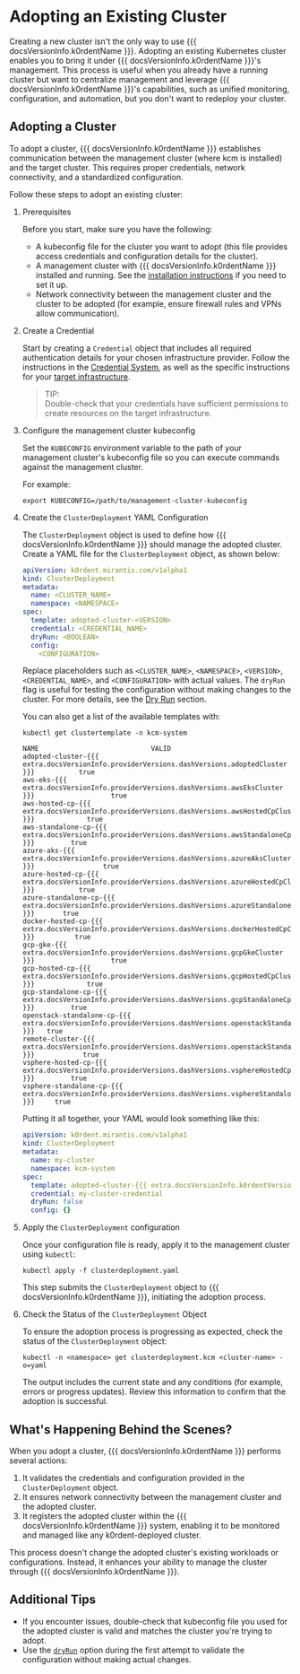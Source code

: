 # Adopting an Existing Cluster

Creating a new cluster isn't the only way to use {{{ docsVersionInfo.k0rdentName }}}. Adopting an existing Kubernetes cluster enables you to 
bring it under {{{ docsVersionInfo.k0rdentName }}}'s management. This process is useful when you already have a running cluster but want 
to centralize management and leverage {{{ docsVersionInfo.k0rdentName }}}'s capabilities, such as unified monitoring, configuration, and automation,
but you don't want to redeploy your cluster.

## Adopting a Cluster

To adopt a cluster, {{{ docsVersionInfo.k0rdentName }}} establishes communication between the management cluster (where kcm is installed) 
and the target cluster. This requires proper credentials, network connectivity, and a standardized configuration. 

Follow these steps to adopt an existing cluster:

1. Prerequisites

    Before you start, make sure you have the following:

    - A kubeconfig file for the cluster you want to adopt (this file provides access credentials and configuration details 
      for the cluster).
    - A management cluster with {{{ docsVersionInfo.k0rdentName }}} installed and running. See the [installation instructions](../installation/index.md) 
      if you need to set it up.
    - Network connectivity between the management cluster and the cluster to be adopted (for example, ensure firewall 
      rules and VPNs allow communication).

2.  Create a Credential

    Start by creating a `Credential` object that includes all required authentication details for your chosen infrastructure 
    provider. Follow the instructions in the [Credential System](../access/credentials/index.md), as well as the specific instructions 
    for your [target infrastructure](../installation/prepare-mgmt-cluster/index.md).

    > TIP:  
    > Double-check that your credentials have sufficient permissions to create resources on the target infrastructure.

3. Configure the management cluster kubeconfig

    Set the `KUBECONFIG` environment variable to the path of your management cluster's kubeconfig file so you can 
    execute commands against the management cluster.

    For example:

    ```shell
    export KUBECONFIG=/path/to/management-cluster-kubeconfig
    ```

4. Create the `ClusterDeployment` YAML Configuration

    The `ClusterDeployment` object is used to define how {{{ docsVersionInfo.k0rdentName }}} should manage the adopted cluster. Create a 
    YAML file for the `ClusterDeployment` object, as shown below:

    ```yaml
    apiVersion: k0rdent.mirantis.com/v1alpha1
    kind: ClusterDeployment
    metadata:
      name: <CLUSTER_NAME>
      namespace: <NAMESPACE>
    spec:
      template: adopted-cluster-<VERSION>
      credential: <CREDENTIAL_NAME>
      dryRun: <BOOLEAN>
      config:
        <CONFIGURATION>
    ```

    Replace placeholders such as `<CLUSTER_NAME>`, `<NAMESPACE>`, `<VERSION>`, `<CREDENTIAL_NAME>`, and `<CONFIGURATION>` with actual values. The `dryRun` flag is useful for testing the configuration without making changes to the cluster. For more details, see the [Dry Run](../../appendix/appendix-dryrun.md) section.

    You can also get a list of the available templates with:

    ```shell
    kubectl get clustertemplate -n kcm-system
    ```
    ```console
    NAME                            VALID
    adopted-cluster-{{{ extra.docsVersionInfo.providerVersions.dashVersions.adoptedCluster }}}           true
    aws-eks-{{{ extra.docsVersionInfo.providerVersions.dashVersions.awsEksCluster }}}                   true
    aws-hosted-cp-{{{ extra.docsVersionInfo.providerVersions.dashVersions.awsHostedCpCluster }}}             true
    aws-standalone-cp-{{{ extra.docsVersionInfo.providerVersions.dashVersions.awsStandaloneCpCluster }}}         true
    azure-aks-{{{ extra.docsVersionInfo.providerVersions.dashVersions.azureAksCluster }}}                 true
    azure-hosted-cp-{{{ extra.docsVersionInfo.providerVersions.dashVersions.azureHostedCpCluster }}}           true
    azure-standalone-cp-{{{ extra.docsVersionInfo.providerVersions.dashVersions.azureStandaloneCpCluster }}}       true
    docker-hosted-cp-{{{ extra.docsVersionInfo.providerVersions.dashVersions.dockerHostedCpCluster }}}          true
    gcp-gke-{{{ extra.docsVersionInfo.providerVersions.dashVersions.gcpGkeCluster }}}                   true
    gcp-hosted-cp-{{{ extra.docsVersionInfo.providerVersions.dashVersions.gcpHostedCpCluster }}}             true
    gcp-standalone-cp-{{{ extra.docsVersionInfo.providerVersions.dashVersions.gcpStandaloneCpCluster }}}         true
    openstack-standalone-cp-{{{ extra.docsVersionInfo.providerVersions.dashVersions.openstackStandaloneCpCluster }}}   true
    remote-cluster-{{{ extra.docsVersionInfo.providerVersions.dashVersions.openstackStandaloneCpCluster }}}            true
    vsphere-hosted-cp-{{{ extra.docsVersionInfo.providerVersions.dashVersions.vsphereHostedCpCluster }}}         true
    vsphere-standalone-cp-{{{ extra.docsVersionInfo.providerVersions.dashVersions.vsphereStandaloneCpCluster }}}     true
    ```

    Putting it all together, your YAML would look something like this:

    ```yaml
    apiVersion: k0rdent.mirantis.com/v1alpha1
    kind: ClusterDeployment
    metadata:
      name: my-cluster
      namespace: kcm-system
    spec:
      template: adopted-cluster-{{{ extra.docsVersionInfo.k0rdentVersion }}}
      credential: my-cluster-credential
      dryRun: false
      config: {}
    ```

5. Apply the `ClusterDeployment` configuration

    Once your configuration file is ready, apply it to the management cluster using `kubectl`:

    ```shell
    kubectl apply -f clusterdeployment.yaml
    ```

    This step submits the `ClusterDeployment` object to {{{ docsVersionInfo.k0rdentName }}}, initiating the adoption process.

6. Check the Status of the `ClusterDeployment` Object

    To ensure the adoption process is progressing as expected, check the status of the `ClusterDeployment` object:

    ```shell
    kubectl -n <namespace> get clusterdeployment.kcm <cluster-name> -o=yaml
    ```

    The output includes the current state and any conditions (for example, errors or progress updates). Review 
    this information to confirm that the adoption is successful.

## What's Happening Behind the Scenes?

When you adopt a cluster, {{{ docsVersionInfo.k0rdentName }}} performs several actions:
1. It validates the credentials and configuration provided in the `ClusterDeployment` object.
2. It ensures network connectivity between the management cluster and the adopted cluster.
3. It registers the adopted cluster within the {{{ docsVersionInfo.k0rdentName }}} system, enabling it to be monitored and managed like 
    any k0rdent-deployed cluster.

This process doesn't change the adopted cluster's existing workloads or configurations. Instead, it enhances your 
ability to manage the cluster through {{{ docsVersionInfo.k0rdentName }}}.

## Additional Tips
- If you encounter issues, double-check that kubeconfig file you used for the adopted cluster is valid 
  and matches the cluster you're trying to adopt.
- Use the [`dryRun`](../../appendix/appendix-dryrun.md) option during the first attempt to validate the configuration without making actual changes.